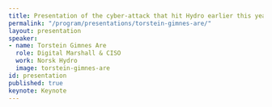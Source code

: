 ```yaml
---
title: Presentation of the cyber-attack that hit Hydro earlier this year and the crisis management and recovery of the company following the ransomware attack.
permalink: "/program/presentations/torstein-gimnes-are/"
layout: presentation
speaker:
- name: Torstein Gimnes Are
  role: Digital Marshall & CISO
  work: Norsk Hydro
  image: torstein-gimnes-are
id: presentation
published: true
keynote: Keynote
---
```


